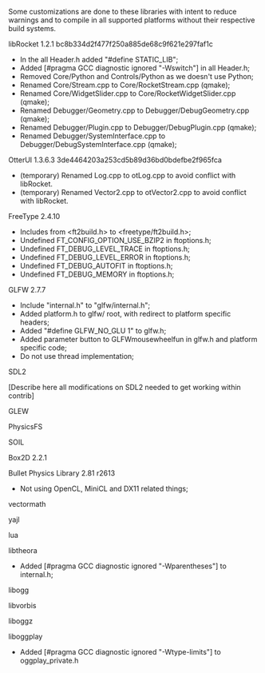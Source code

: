 Some customizations are done to these libraries with intent to reduce warnings and to compile in all supported platforms without their respective build systems.

libRocket 1.2.1 bc8b334d2f477f250a885de68c9f621e297faf1c

- In the all Header.h added "#define STATIC_LIB";
- Added [#pragma GCC diagnostic ignored "-Wswitch"] in all Header.h;
- Removed Core/Python and Controls/Python as we doesn't use Python;
- Renamed Core/Stream.cpp to Core/RocketStream.cpp (qmake);
- Renamed Core/WidgetSlider.cpp to Core/RocketWidgetSlider.cpp (qmake);
- Renamed Debugger/Geometry.cpp to Debugger/DebugGeometry.cpp (qmake);
- Renamed Debugger/Plugin.cpp to Debugger/DebugPlugin.cpp (qmake);
- Renamed Debugger/SystemInterface.cpp to Debugger/DebugSystemInterface.cpp (qmake);

OtterUI 1.3.6.3 3de4464203a253cd5b89d36bd0bdefbe2f965fca

- (temporary) Renamed Log.cpp to otLog.cpp to avoid conflict with libRocket.
- (temporary) Renamed Vector2.cpp to otVector2.cpp to avoid conflict with libRocket.

FreeType 2.4.10

- Includes from <ft2build.h> to <freetype/ft2build.h>;
- Undefined FT_CONFIG_OPTION_USE_BZIP2 in ftoptions.h;
- Undefined FT_DEBUG_LEVEL_TRACE in ftoptions.h;
- Undefined FT_DEBUG_LEVEL_ERROR in ftoptions.h;
- Undefined FT_DEBUG_AUTOFIT in ftoptions.h;
- Undefined FT_DEBUG_MEMORY in ftoptions.h;

GLFW 2.7.7

- Include "internal.h" to "glfw/internal.h";
- Added platform.h to glfw/ root, with redirect to platform specific headers;
- Added "#define GLFW_NO_GLU 1" to glfw.h;
- Added parameter button to GLFWmousewheelfun in glfw.h and platform specific code;
- Do not use thread implementation;

SDL2

[Describe here all modifications on SDL2 needed to get working within contrib]

GLEW

PhysicsFS

SOIL

Box2D 2.2.1

Bullet Physics Library 2.81 r2613

- Not using OpenCL, MiniCL and DX11 related things;

vectormath

yajl

lua

libtheora

- Added [#pragma GCC diagnostic ignored "-Wparentheses"] to internal.h;

libogg

libvorbis

liboggz

liboggplay

- Added [#pragma GCC diagnostic ignored "-Wtype-limits"] to oggplay_private.h
